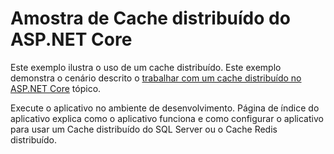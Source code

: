 # <a name="aspnet-core-distributed-cache-sample"></a>Amostra de Cache distribuído do ASP.NET Core

Este exemplo ilustra o uso de um cache distribuído. Este exemplo demonstra o cenário descrito o [trabalhar com um cache distribuído no ASP.NET Core](https://docs.microsoft.com/aspnet/core/performance/caching/distributed) tópico.

Execute o aplicativo no ambiente de desenvolvimento. Página de índice do aplicativo explica como o aplicativo funciona e como configurar o aplicativo para usar um Cache distribuído do SQL Server ou o Cache Redis distribuído.
